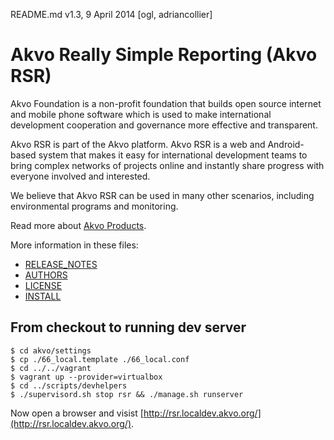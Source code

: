 README.md v1.3, 9 April 2014 [ogl, adriancollier]

# Akvo Really Simple Reporting (Akvo RSR)

Akvo Foundation is a non-profit foundation that builds open source internet and mobile phone software which is used to make international development cooperation and governance more effective and transparent.

Akvo RSR is part of the Akvo platform. Akvo RSR is a web and Android-based system that makes it easy for international development teams to bring complex networks of projects online and instantly share progress with everyone involved and interested.

We believe that Akvo RSR can be used in many other scenarios, including environmental programs and monitoring.

Read more about [Akvo Products](http://akvo.org/products/).

More information in these files:

* [RELEASE_NOTES](RELEASE_NOTES.md)
* [AUTHORS](AUTHORS.txt)
* [LICENSE](LICENSE.md)
* [INSTALL](INSTALL.md)


 
## From checkout to running dev server

```shell
$ cd akvo/settings
$ cp ./66_local.template ./66_local.conf
$ cd ../../vagrant
$ vagrant up --provider=virtualbox
$ cd ../scripts/devhelpers
$ ./supervisord.sh stop rsr && ./manage.sh runserver
```

Now open a browser and visist [http://rsr.localdev.akvo.org/](http://rsr.localdev.akvo.org/).